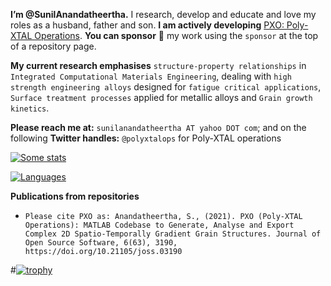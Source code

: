 **I’m @SunilAnandatheertha.** I research, develop and educate and love my roles as a husband, father and son. **I am actively developing** [PXO: Poly-XTAL Operations](https://github.com/SunilAnandatheertha/PXO). **You can sponsor** :gift_heart: my work using the `sponsor` at the top of a repository page.

**My current research emphasises** `structure-property relationships` in `Integrated Computational Materials Engineering`, dealing with `high strength engineering alloys` designed for `fatigue critical applications`, `Surface treatment processes` applied for metallic alloys and `Grain growth kinetics`.

**Please reach me at:** `sunilanandatheertha AT yahoo DOT com`; and on the following **Twitter handles:** `@polyxtalops` for Poly-XTAL operations

[![Some stats](https://github-readme-stats.vercel.app/api?username=SunilAnandatheertha&theme=blue-green)](https://github.com/SunilAnandatheertha/github-readme-stats)

[![Languages](https://github-readme-stats.vercel.app/api/top-langs/?username=SunilAnandatheertha&theme=blue-green)](https://github.com/SunilAnandatheertha/github-readme-stats)

**Publications from repositories**
- `Please cite PXO as: Anandatheertha, S., (2021). PXO (Poly-XTAL Operations): MATLAB Codebase to Generate, Analyse and Export Complex 2D Spatio-Temporally Gradient Grain Structures. Journal of Open Source Software, 6(63), 3190, https://doi.org/10.21105/joss.03190`

#[![trophy](https://github-profile-trophy.vercel.app/?username=SunilAnandatheertha)](https://github.com/ryo-ma/github-profile-trophy)
